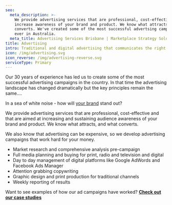 ```yaml
---
seo:
  meta_description: >-
    We provide advertising services that are professional, cost-effective and
    increase awareness of your brand and product. We know what attracts and what
    converts. We've created some of the most successful advertsing campaigns
    ever in Australia.
  meta_title: Advertising Services Brisbane | Marketplace Strategy Solutions
title: Advertising
intro: Traditional and digital advertising that communicates the right messages
icon: /img/advertising.svg
icon_reverse: /img/advertising-reverse.svg
serviceType: Primary
---
```

Our 30 years of experience has led us to create some of the most successful
advertising campaigns in the country.  In that time the advertising landscape has changed dramatically but the key principles remain the same....

In a sea of white noise - how will [your brand](https://marketplacestrategysolutions.com.au/) stand out?

We provide advertising services that are professional, cost-effective and that are aimed at increasing and sustaining audience awareness of your brand and product. We know what attracts, and what
converts.

We also know that advertising can be expensive, so we develop advertising
campaigns that work hard for your money.

* Market research and comprehensive analysis pre-campaign
* Full media planning and buying for print, radio and television and digital
* Day to day management of digital platforms like Google AdWords and Facebook Ads Manager
* Attention grabbing copywriting
* Graphic design and print production for traditional channels
* Weekly reporting of results

Want to see examples of how our ad campaigns have worked? [**Check out our case studies**](https://marketplacestrategysolutions.com.au/work/)
